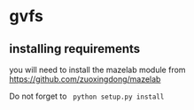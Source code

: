 # gvfs

## installing requirements
you will need to install the mazelab module from
https://github.com/zuoxingdong/mazelab

Do not forget to 
` python setup.py install`
